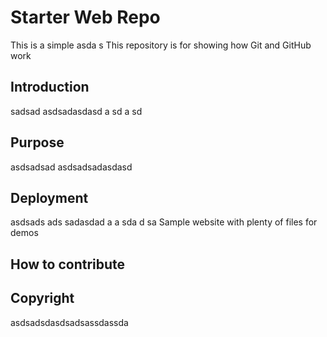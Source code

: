 # Starter Web Repo
This is a simple asda s
This repository is for showing how Git and GitHub work
## Introduction
sadsad asdsadasdasd a sd a sd 
## Purpose
asdsadsad asdsadsadasdasd
## Deployment
asdsads ads sadasdad a a sda d sa
Sample website with plenty of files for demos
## How to contribute

## Copyright
asdsadsdasdsadsassdassda
